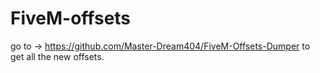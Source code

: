 # FiveM-offsets
go to -> https://github.com/Master-Dream404/FiveM-Offsets-Dumper to get all the new offsets.
